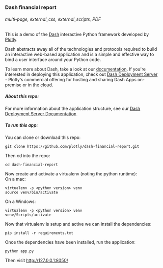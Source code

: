 ### Dash financial report
###### multi-page, external_css, external_scripts, PDF      

This is a demo of the [Dash](https://plot.ly/products/dash/) interactive Python framework developed by [Plotly](https://plot.ly/).

Dash abstracts away all of the technologies and protocols required to build an interactive web-based application and is a simple and effective way to bind a user interface around your Python code.

To learn more about Dash, take a look at our [documentation](https://dash.plot.ly). If you're interested in deploying this application, check out [Dash Deployment Server](https://dash.plot.ly/dash-deployment-server/) - Plotly's commercial offering for hosting and sharing Dash Apps on-premise or in the cloud. 

##### About this repo:

For more information about the application structure, see our [Dash Deployment Server Documentation](https://dash.plot.ly/dash-deployment-server/application-structure).

##### To run this app:

You can clone or download this repo:   
```
git clone https://github.com/plotly/dash-financial-report.git
```

Then cd into the repo:   
```
cd dash-financial-report
```

Now create and activate a virtualenv (noting the python runtime):   
On a mac:   
```
virtualenv -p <python version> venv
source venv/bin/activate
```

On a Windows:   
```
virtualenv -p <python version> venv
venv/Scripts/activate
```

Now that virtualenv is setup and active we can install the dependencies:   
```
pip install -r requirements.txt
```

Once the dependencies have been installed, run the application:
```
python app.py
```

Then visit http://127.0.0.1:8050/
